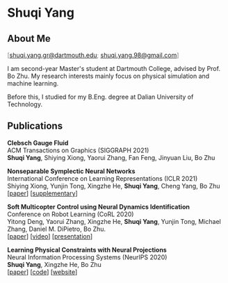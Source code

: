 # Shuqi Yang

## About Me
<font color=gray>[shuqi.yang.gr@dartmouth.edu; shuqi.yang.98@gmail.com]</font>

I am second-year Master's student at Dartmouth College, advised by Prof. Bo Zhu. My research interests mainly focus on physical simulation and machine learning. 

Before this, I studied for my B.Eng. degree at Dalian University of Technology.


## Publications
**Clebsch Gauge Fluid**  
ACM Transactions on Graphics (SIGGRAPH 2021)  
**Shuqi Yang**, Shiying Xiong, Yaorui Zhang, Fan Feng, Jinyuan Liu, Bo Zhu

**Nonseparable Symplectic Neural Networks**  
International Conference on Learning Representations (ICLR 2021)  
Shiying Xiong, Yunjin Tong, Xingzhe He, **Shuqi Yang**, Cheng Yang, Bo Zhu  
[[paper](https://arxiv.org/pdf/2010.12636.pdf)] [[supplementary](https://openreview.net/attachment?id=B5VvQrI49Pa&name=supplementary_material)]

**Soft Multicopter Control using Neural Dynamics Identification**  
Conference on Robot Learning (CoRL 2020)  
Yitong Deng, Yaorui Zhang, Xingzhe He, **Shuqi Yang**, Yunjin Tong, Michael Zhang, Daniel M. DiPietro, Bo Zhu.    
[[paper](https://arxiv.org/pdf/2008.07689.pdf)] [[video](https://www.youtube.com/watch?v=DjQq3i53W8k)] [[presentation](https://corlconf.github.io/paper_396/)]

**Learning Physical Constraints with Neural Projections**  
Neural Information Processing Systems (NeurIPS 2020)  
**Shuqi Yang**, Xingzhe He, Bo Zhu  
[[paper](https://arxiv.org/abs/2006.12745)] [[code](https://github.com/dartmouth-phys-ai/neural_proj)]  [[website](./projects/neuralProj/)]  